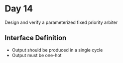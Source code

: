 # Day 14
Design and verify a parameterized fixed priority arbiter

## Interface Definition
- Output should be produced in a single cycle
- Output must be one-hot